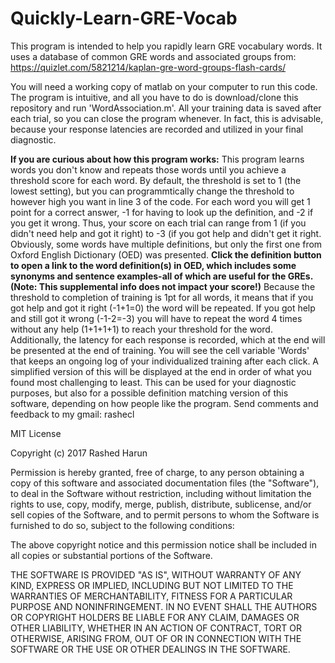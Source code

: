 # Quickly-Learn-GRE-Vocab
This program is intended to help you rapidly learn GRE vocabulary words. 
It uses a database of common GRE words and associated groups from: 
https://quizlet.com/5821214/kaplan-gre-word-groups-flash-cards/

You will need a working copy of matlab on your computer to run this code.
The program is intuitive, and all you have to do is download/clone this repository and run 'WordAssociation.m'. All your training data is saved after each trial, so you can close the program whenever. In fact, this is advisable, because your response latencies are recorded and utilized in your final diagnostic. 

**If you are curious about how this program works:**
  This program learns words you don't know and repeats those words until you achieve a threshold score for each word.
By default, the threshold is set to 1 (the lowest setting), but you can programmtically change the threshold to however high you want in line 3 of the code. 
  For each word you will get 1 point for a correct answer, -1 for having to look up the definition, and -2 if you get it wrong. Thus, your score on each trial can range from 1 (if you didn't need help and got it right) to -3 (if you got help and didn't get it right. Obviously, some words have multiple definitions, but only the first one from Oxford English Dictionary (OED) was presented. **Click the definition button to open a link to the word definition(s) in OED, which includes some synonyms and sentence examples-all of which are useful for the GREs. (Note: This supplemental info does not impact your score!)**
  Because the threshold to completion of training is 1pt for all words, it means that if you got help and got it right (-1+1=0) the word will be repeated. If you got help and still got it wrong (-1-2=-3) you will have to repeat the word 4 times without any help (1+1+1+1) to reach your threshold for the word. Additionally, the latency for each response is recorded, which at the end will be presented at the end of training.
  You will see the cell variable 'Words' that keeps an ongoing log of your individualized training after each click. A simplified version of this will be displayed at the end in order of what you found most challenging to least. This can be used for your diagnostic purposes, but also for a possible definition matching version of this software, depending on how people like the program. Send comments and feedback to my gmail: rashecl
  
MIT License

Copyright (c) 2017 Rashed Harun

Permission is hereby granted, free of charge, to any person obtaining a copy
of this software and associated documentation files (the "Software"), to deal
in the Software without restriction, including without limitation the rights
to use, copy, modify, merge, publish, distribute, sublicense, and/or sell
copies of the Software, and to permit persons to whom the Software is
furnished to do so, subject to the following conditions:

The above copyright notice and this permission notice shall be included in all
copies or substantial portions of the Software.

THE SOFTWARE IS PROVIDED "AS IS", WITHOUT WARRANTY OF ANY KIND, EXPRESS OR
IMPLIED, INCLUDING BUT NOT LIMITED TO THE WARRANTIES OF MERCHANTABILITY,
FITNESS FOR A PARTICULAR PURPOSE AND NONINFRINGEMENT. IN NO EVENT SHALL THE
AUTHORS OR COPYRIGHT HOLDERS BE LIABLE FOR ANY CLAIM, DAMAGES OR OTHER
LIABILITY, WHETHER IN AN ACTION OF CONTRACT, TORT OR OTHERWISE, ARISING FROM,
OUT OF OR IN CONNECTION WITH THE SOFTWARE OR THE USE OR OTHER DEALINGS IN THE
SOFTWARE.
  
